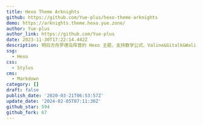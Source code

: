 ```yaml
---
title: Hexo Theme Arknights
github: https://github.com/Yue-plus/hexo-theme-arknights
demo: https://arknights.theme.hexo.yue.zone/
author: Yue-plus
author_link: https://github.com/Yue-plus
date: 2023-11-30T17:22:14.442Z
description: 明日方舟罗德岛阵营的 Hexo 主题，支持数学公式、Valine&Gitalk&Waline评论系统、Mermaid图表
ssg:
  - Hexo
css:
  - Stylus
cms:
  - Markdown
category: []
draft: false
publish_date: '2020-03-21T06:53:57Z'
update_date: '2024-02-05T07:11:30Z'
github_star: 594
github_fork: 67
---
```

